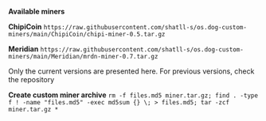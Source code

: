 **Available miners**

**ChipiCoin** `https://raw.githubusercontent.com/shatll-s/os.dog-custom-miners/main/ChipiCoin/chipi-miner-0.5.tar.gz`

**Meridian** `https://raw.githubusercontent.com/shatll-s/os.dog-custom-miners/main/Meridian/mrdn-miner-0.7.tar.gz`

Only the current versions are presented here. For previous versions, check the repository


**Create custom miner archive**
`rm -f files.md5 miner.tar.gz; find . -type f ! -name "files.md5" -exec md5sum {} \; > files.md5; tar -zcf miner.tar.gz *`
